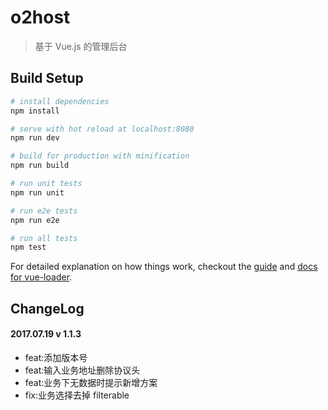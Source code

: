 # o2host

> 基于 Vue.js 的管理后台

## Build Setup

``` bash
# install dependencies
npm install

# serve with hot reload at localhost:8080
npm run dev

# build for production with minification
npm run build

# run unit tests
npm run unit

# run e2e tests
npm run e2e

# run all tests
npm test
```

For detailed explanation on how things work, checkout the [guide](http://vuejs-templates.github.io/webpack/) and [docs for vue-loader](http://vuejs.github.io/vue-loader).

## ChangeLog
#### 2017.07.19 v 1.1.3
- feat:添加版本号
- feat:输入业务地址删除协议头
- feat:业务下无数据时提示新增方案
- fix:业务选择去掉 filterable